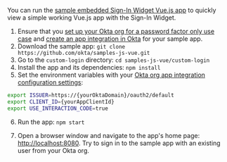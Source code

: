 You can run the [sample embedded Sign-In Widget Vue.js app](https://github.com/okta/samples-js-vue/tree/master/custom-login) to quickly view a simple working Vue.js app with the Sign-In Widget.

1. Ensure that you [set up your Okta org for a password factor only use case](/docs/guides/set-up-org/#set-up-your-okta-org-for-a-password-factor-only-use-case) and [create an app integration in Okta](#create-an-okta-app-integration) for your sample app.
2. Download the sample app: `git clone https://github.com/okta/samples-js-vue.git`
3. Go to the `custom-login` directory: `cd samples-js-vue/custom-login`
4. Install the app and its dependencies: `npm install`
5. Set the environment variables with your [Okta org app integration configuration settings](#okta-org-app-integration-configuration-settings):

  ```bash
  export ISSUER=https://{yourOktaDomain}/oauth2/default
  export CLIENT_ID={yourAppClientId}
  export USE_INTERACTION_CODE=true
  ```

6. Run the app: `npm start`

7. Open a browser window and navigate to the app's home page: [http://localhost:8080](http://localhost:8080). Try to sign in to the sample app with an existing user from your Okta org.
